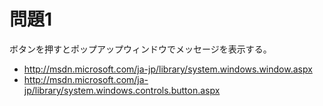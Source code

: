 # 問題1 
ボタンを押すとポップアップウィンドウでメッセージを表示する。

- http://msdn.microsoft.com/ja-jp/library/system.windows.window.aspx
- http://msdn.microsoft.com/ja-jp/library/system.windows.controls.button.aspx
